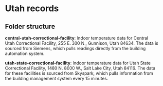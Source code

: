 # Utah records

## Folder structure

**central-utah-correctional-facility**: Indoor temperature data for Central Utah Correctional Facility, 255 E. 300 N., Gunnison, Utah 84634. The data is sourced from Siemens, which pulls readings directly from the building automation system.

**utah-state-correctional-facility**: Indoor temperature data for Utah State Correctional Facility, 1480 N. 8000 W., Salt Lake City, Utah 84116. The data for these facilities is sourced from Skyspark, which pulls information from the building management system every 15 minutes. 